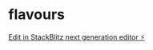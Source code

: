 # flavours

[Edit in StackBlitz next generation editor ⚡️](https://stackblitz.com/~/github.com/rishalbabu-co/flavours)